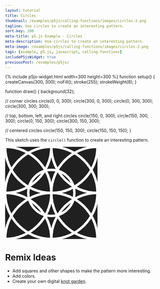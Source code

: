 ```yaml
---
layout: tutorial
title: Circles
thumbnail: /examples/p5js/calling-functions/images/circles-2.png
tagline: Use circles to create an interesting pattern.
sort-key: 200
meta-title: p5.js Example - Circles
meta-description: Use circles to create an interesting pattern.
meta-image: /examples/p5js/calling-functions/images/circles-2.png
tags: [example, p5.js, javascript, calling-functions]
includeP5jsWidget: true
previousPost: /examples/p5js/
---
```


{% include p5js-widget.html width=300 height=300 %}
function setup() {
  createCanvas(300, 300);
  noFill();
  stroke(255);
  strokeWeight(8);
}

function draw() {
  background(32);
  
  // corner circles
  circle(0, 0, 300);
  circle(300, 0, 300);
  circle(0, 300, 300);
  circle(300, 300, 300);

  // top, bottom, left, and right circles
  circle(150, 0, 300);
  circle(150, 300, 300);
  circle(0, 150, 300);
  circle(300, 150, 300);

  // centered circles
  circle(150, 150, 300);
  circle(150, 150, 150);
}
</script>

This sketch uses the `circle()` function to create an interesting pattern.

![circles](/examples/p5js/calling-functions/images/circles-1.png)

# Remix Ideas

- Add squares and other shapes to make the pattern more interesting.
- Add colors.
- Create your own digital [knot garden](https://en.wikipedia.org/wiki/Knot_garden).

